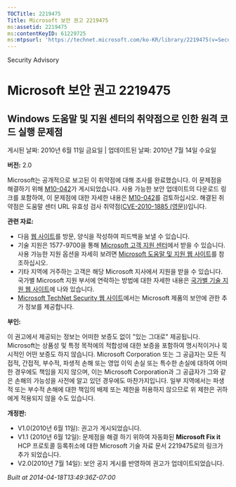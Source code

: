 ```yaml
---
TOCTitle: 2219475
Title: Microsoft 보안 권고 2219475
ms:assetid: 2219475
ms:contentKeyID: 61229725
ms:mtpsurl: 'https://technet.microsoft.com/ko-KR/library/2219475(v=Security.10)'
---
```


Security Advisory

Microsoft 보안 권고 2219475
===========================

Windows 도움말 및 지원 센터의 취약점으로 인한 원격 코드 실행 문제점
-------------------------------------------------------------------

게시된 날짜: 2010년 6월 11일 금요일 | 업데이트된 날짜: 2010년 7월 14일 수요일

**버전:** 2.0

Microsoft는 공개적으로 보고된 이 취약점에 대해 조사를 완료했습니다. 이 문제점을 해결하기 위해 [M10-042](http://technet.microsoft.com/security/bulletin/ms10-042)가 게시되었습니다. 사용 가능한 보안 업데이트의 다운로드 링크를 포함하여, 이 문제점에 대한 자세한 내용은 [M10-042](http://technet.microsoft.com/security/bulletin/ms10-042)를 검토하십시오. 해결된 취약점은 도움말 센터 URL 유효성 검사 취약점([CVE-2010-1885 (영문)](http://www.cve.mitre.org/cgi-bin/cvename.cgi?name=cve-2010-1885))입니다.

**관련 자료:**

-   다음 [웹 사이트](https://support.microsoft.com/common/survey.aspx?scid=sw;en;1257&amp;showpage=1&amp;ws=technet&amp;sd=tech)를 방문, 양식을 작성하여 피드백을 보낼 수 있습니다.
-   기술 지원은 1577-9700을 통해 [Microsoft 고객 지원 센터](http://go.microsoft.com/fwlink/?linkid=21131)에서 받을 수 있습니다. 사용 가능한 지원 옵션을 자세히 보려면 [Microsoft 도움말 및 지원 웹 사이트](http://support.microsoft.com)를 참조하십시오.
-   기타 지역에 거주하는 고객은 해당 Microsoft 지사에서 지원을 받을 수 있습니다. 국가별 Microsoft 지원 부서에 연락하는 방법에 대한 자세한 내용은 [국가별 기술 지원 웹 사이트](http://go.microsoft.com/fwlink/?linkid=21155)에 나와 있습니다.
-   [Microsoft TechNet Security 웹 사이트](http://go.microsoft.com/fwlink/?linkid=21132)에서는 Microsoft 제품의 보안에 관한 추가 정보를 제공합니다.

**부인:**

이 권고에서 제공되는 정보는 어떠한 보증도 없이 "있는 그대로" 제공됩니다. Microsoft는 상품성 및 특정 목적에의 적합성에 대한 보증을 포함하여 명시적이거나 묵시적인 어떤 보증도 하지 않습니다. Microsoft Corporation 또는 그 공급자는 모든 직접적, 간접적, 부수적, 파생적 손해 또는 영업 이익 손실 또는 특수한 손실에 대하여 어떠한 경우에도 책임을 지지 않으며, 이는 Microsoft Corporation과 그 공급자가 그와 같은 손해의 가능성을 사전에 알고 있던 경우에도 마찬가지입니다. 일부 지역에서는 파생적 또는 부수적 손해에 대한 책임의 배제 또는 제한을 허용하지 않으므로 위 제한은 귀하에게 적용되지 않을 수도 있습니다.

**개정판:**

-   V1.0(2010년 6월 11일): 권고가 게시되었습니다.
-   V1.1 (2010년 6월 12일): 문제점을 해결 하기 위하여 자동화된 **Microsoft Fix it** HCP 프로토콜 등록취소에 대한 Microsoft 기술 자료 문서 2219475로의 링크가 추가 되었습니다.
-   V2.0(2010년 7월 14일): 보안 공지 게시를 반영하여 권고가 업데이트되었습니다.

*Built at 2014-04-18T13:49:36Z-07:00*
